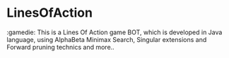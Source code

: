 # LinesOfAction
:gamedie:  This is a Lines Of Action game BOT, which is developed in Java language, using AlphaBeta Minimax Search, Singular extensions and Forward pruning technics and more..
